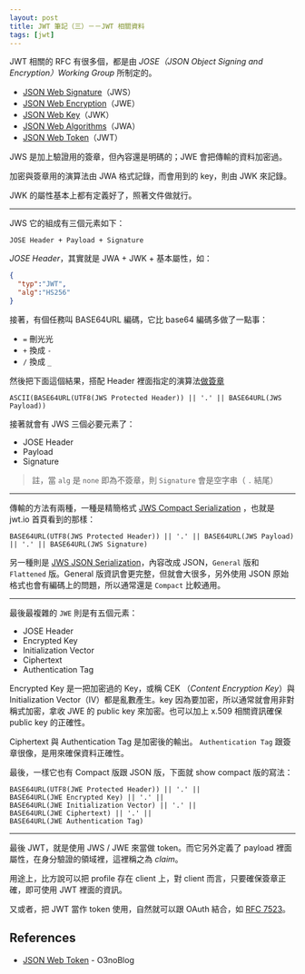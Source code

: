 ```yaml
---
layout: post
title: JWT 筆記（三）－－JWT 相關資料
tags: [jwt]
---
```


JWT 相關的 RFC 有很多個，都是由 *JOSE（JSON Object Signing and Encryption）Working Group* 所制定的。

* [JSON Web Signature][]（JWS）
* [JSON Web Encryption][]（JWE）
* [JSON Web Key][]（JWK）
* [JSON Web Algorithms][]（JWA）
* [JSON Web Token][]（JWT）

[JSON Web Signature]: https://tools.ietf.org/html/rfc7515
[JSON Web Encryption]: https://tools.ietf.org/html/rfc7516
[JSON Web Key]: https://tools.ietf.org/html/rfc7517
[JSON Web Algorithms]: https://tools.ietf.org/html/rfc7518
[JSON Web Token]: https://tools.ietf.org/html/rfc7519

JWS 是加上驗證用的簽章，但內容還是明碼的；JWE 會把傳輸的資料加密過。

加密與簽章用的演算法由 JWA 格式記錄，而會用到的 key，則由 JWK 來記錄。

JWK 的屬性基本上都有定義好了，照著文件做就行。

---

JWS 它的組成有三個元素如下：

```
JOSE Header + Payload + Signature

```

*JOSE Header*，其實就是 JWA + JWK + 基本屬性，如：

```json
{
  "typ":"JWT",
  "alg":"HS256"
}
```

接著，有個任務叫 BASE64URL 編碼，它比 base64 編碼多做了一點事：

* `=` 刪光光
* `+` 換成 `-`
* `/` 換成 `_`

然後把下面這個結果，搭配 Header 裡面指定的演算法[做簽章](https://tools.ietf.org/html/rfc7515#section-5.1)

```
ASCII(BASE64URL(UTF8(JWS Protected Header)) || '.' || BASE64URL(JWS Payload))
```

接著就會有 JWS 三個必要元素了：

* JOSE Header
* Payload
* Signature

> 註，當 `alg` 是 `none` 即為不簽章，則 `Signature` 會是空字串（ `.` 結尾）

---

傳輸的方法有兩種，一種是精簡格式 [JWS Compact Serialization](https://tools.ietf.org/html/rfc7515#section-7.1) ，也就是 jwt.io 首頁看到的那樣：

```
BASE64URL(UTF8(JWS Protected Header)) || '.' || BASE64URL(JWS Payload) || '.' || BASE64URL(JWS Signature)
```

另一種則是 [JWS JSON Serialization](https://tools.ietf.org/html/rfc7515#section-7.2)，內容改成 JSON，`General` 版和 `Flattened` 版。General 版資訊會更完整，但就會大很多，另外使用 JSON 原始格式也會有編碼上的問題，所以通常還是 `Compact` 比較通用。

---

最後最複雜的 `JWE` 則是有五個元素：


* JOSE Header
* Encrypted Key
* Initialization Vector
* Ciphertext
* Authentication Tag

Encrypted Key 是一把加密過的 Key，或稱 CEK （*Content Encryption Key*）與 Initialization Vector（IV）都是亂數產生。key 因為要加密，所以通常就會用非對稱式加密，拿收 JWE 的 public key 來加密。也可以加上 x.509 相關資訊確保 public key 的正確性。

Ciphertext 與 Authentication Tag 是加密後的輸出。 `Authentication Tag` 跟簽章很像，是用來確保資料正確性。

最後，一樣它也有 Compact 版跟 JSON 版，下面就 show compact 版的寫法：

```
BASE64URL(UTF8(JWE Protected Header)) || '.' ||
BASE64URL(JWE Encrypted Key) || '.' ||
BASE64URL(JWE Initialization Vector) || '.' ||
BASE64URL(JWE Ciphertext) || '.' ||
BASE64URL(JWE Authentication Tag)
```

---

最後 JWT，就是使用 JWS / JWE 來當做 token。而它另外定義了 payload 裡面屬性，在身分驗證的領域裡，這裡稱之為 *claim*。

用途上，比方說可以把 profile 存在 client 上，對 client 而言，只要確保簽章正確，即可使用 JWT 裡面的資訊。

又或者，把 JWT 當作 token 使用，自然就可以跟 OAuth 結合，如 [RFC 7523](https://tools.ietf.org/html/rfc7523)。

## References

* [JSON Web Token](https://blog.othree.net/log/2016/08/13/json-web-token/) - O3noBlog
